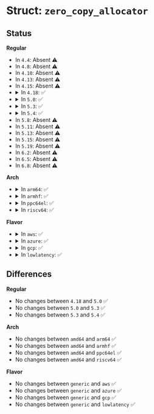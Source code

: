 # Struct: <code>zero_copy_allocator</code>

## Status
<b>Regular</b>
<ul>
<li>
In <code>4.4</code>: Absent ⚠️
</li>
<li>
In <code>4.8</code>: Absent ⚠️
</li>
<li>
In <code>4.10</code>: Absent ⚠️
</li>
<li>
In <code>4.13</code>: Absent ⚠️
</li>
<li>
In <code>4.15</code>: Absent ⚠️
</li>
<li>
<details>
<summary>In <code>4.18</code>: ✅</summary>

```c
struct zero_copy_allocator {
    void (*free)(struct zero_copy_allocator *, long unsigned int);
};
```
</details>
</li>
<li>
<details>
<summary>In <code>5.0</code>: ✅</summary>

```c
struct zero_copy_allocator {
    void (*free)(struct zero_copy_allocator *, long unsigned int);
};
```
</details>
</li>
<li>
<details>
<summary>In <code>5.3</code>: ✅</summary>

```c
struct zero_copy_allocator {
    void (*free)(struct zero_copy_allocator *, long unsigned int);
};
```
</details>
</li>
<li>
<details>
<summary>In <code>5.4</code>: ✅</summary>

```c
struct zero_copy_allocator {
    void (*free)(struct zero_copy_allocator *, long unsigned int);
};
```
</details>
</li>
<li>
In <code>5.8</code>: Absent ⚠️
</li>
<li>
In <code>5.11</code>: Absent ⚠️
</li>
<li>
In <code>5.13</code>: Absent ⚠️
</li>
<li>
In <code>5.15</code>: Absent ⚠️
</li>
<li>
In <code>5.19</code>: Absent ⚠️
</li>
<li>
In <code>6.2</code>: Absent ⚠️
</li>
<li>
In <code>6.5</code>: Absent ⚠️
</li>
<li>
In <code>6.8</code>: Absent ⚠️
</li>
</ul>
<b>Arch</b>
<ul>
<li>
<details>
<summary>In <code>arm64</code>: ✅</summary>

```c
struct zero_copy_allocator {
    void (*free)(struct zero_copy_allocator *, long unsigned int);
};
```
</details>
</li>
<li>
<details>
<summary>In <code>armhf</code>: ✅</summary>

```c
struct zero_copy_allocator {
    void (*free)(struct zero_copy_allocator *, long unsigned int);
};
```
</details>
</li>
<li>
<details>
<summary>In <code>ppc64el</code>: ✅</summary>

```c
struct zero_copy_allocator {
    void (*free)(struct zero_copy_allocator *, long unsigned int);
};
```
</details>
</li>
<li>
<details>
<summary>In <code>riscv64</code>: ✅</summary>

```c
struct zero_copy_allocator {
    void (*free)(struct zero_copy_allocator *, long unsigned int);
};
```
</details>
</li>
</ul>
<b>Flavor</b>
<ul>
<li>
<details>
<summary>In <code>aws</code>: ✅</summary>

```c
struct zero_copy_allocator {
    void (*free)(struct zero_copy_allocator *, long unsigned int);
};
```
</details>
</li>
<li>
<details>
<summary>In <code>azure</code>: ✅</summary>

```c
struct zero_copy_allocator {
    void (*free)(struct zero_copy_allocator *, long unsigned int);
};
```
</details>
</li>
<li>
<details>
<summary>In <code>gcp</code>: ✅</summary>

```c
struct zero_copy_allocator {
    void (*free)(struct zero_copy_allocator *, long unsigned int);
};
```
</details>
</li>
<li>
<details>
<summary>In <code>lowlatency</code>: ✅</summary>

```c
struct zero_copy_allocator {
    void (*free)(struct zero_copy_allocator *, long unsigned int);
};
```
</details>
</li>
</ul>

## Differences
<b>Regular</b>
<ul>
<li>
No changes between <code>4.18</code> and <code>5.0</code> ✅
</li>
<li>
No changes between <code>5.0</code> and <code>5.3</code> ✅
</li>
<li>
No changes between <code>5.3</code> and <code>5.4</code> ✅
</li>
</ul>
<b>Arch</b>
<ul>
<li>
No changes between <code>amd64</code> and <code>arm64</code> ✅
</li>
<li>
No changes between <code>amd64</code> and <code>armhf</code> ✅
</li>
<li>
No changes between <code>amd64</code> and <code>ppc64el</code> ✅
</li>
<li>
No changes between <code>amd64</code> and <code>riscv64</code> ✅
</li>
</ul>
<b>Flavor</b>
<ul>
<li>
No changes between <code>generic</code> and <code>aws</code> ✅
</li>
<li>
No changes between <code>generic</code> and <code>azure</code> ✅
</li>
<li>
No changes between <code>generic</code> and <code>gcp</code> ✅
</li>
<li>
No changes between <code>generic</code> and <code>lowlatency</code> ✅
</li>
</ul>
